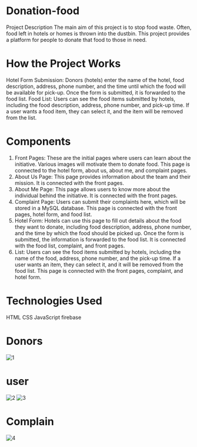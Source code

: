 # Donation-food

 
Project Description
The main aim of this project is to stop food waste. Often, food left in hotels or homes is thrown into the dustbin. This project provides a platform for people to donate that food to those in need.

# How the Project Works
Hotel Form Submission:
Donors (hotels) enter the name of the hotel, food description, address, phone number, and the time until which the food will be available for pick-up.
Once the form is submitted, it is forwarded to the food list.
Food List:
Users can see the food items submitted by hotels, including the food description, address, phone number, and pick-up time.
If a user wants a food item, they can select it, and the item will be removed from the list.  	

# Components
1. Front Pages:
These are the initial pages where users can learn about the initiative. Various images will motivate them to donate food.
This page is connected to the hotel form, about us, about me, and complaint pages.
2. About Us Page:
This page provides information about the team and their mission.
It is connected with the front pages.
3. About Me Page:
This page allows users to know more about the individual behind the initiative.
It is connected with the front pages.
4. Complaint Page:
Users can submit their complaints here, which will be stored in a MySQL database.
This page is connected with the front pages, hotel form, and food list.
5. Hotel Form:
Hotels can use this page to fill out details about the food they want to donate, including food description, address, phone number, and the time by which the food should be picked up.
Once the form is submitted, the information is forwarded to the food list.
It is connected with the food list, complaint, and front pages.
6.  List:
Users can see the food items submitted by hotels, including the name of the food, address, phone number, and the pick-up time.
If a user wants an item, they can select it, and it will be removed from the food list.
This page is connected with the front pages, complaint, and hotel form.

# Technologies Used
HTML
CSS
JavaScript
firebase 


# Donors


![1](https://github.com/user-attachments/assets/f369da32-dbac-43f0-8caf-a4524742c52b)

# user

![2](https://github.com/user-attachments/assets/19fff661-eb7e-404e-ab74-a0016be52320)
![3](https://github.com/user-attachments/assets/2b0f6388-e161-4b22-b375-ac0a11e5dc7b)

# Complain

![4](https://github.com/user-attachments/assets/43bb3f2e-baa3-492d-bb02-967b27085d06)
